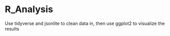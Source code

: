 # R_Analysis
Use tidyverse and jsonlite to clean data in, then use ggplot2 to visualize the results
